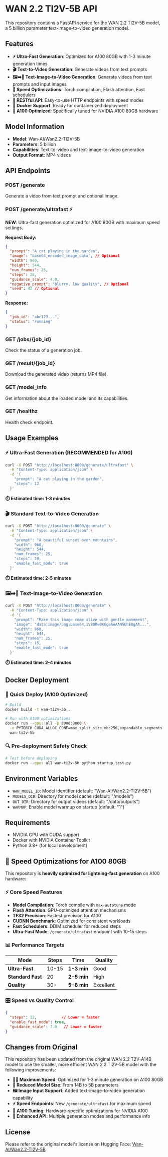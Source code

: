 # WAN 2.2 TI2V-5B API

This repository contains a FastAPI service for the WAN 2.2 TI2V-5B model, a 5 billion parameter text-image-to-video generation model.

## Features

- **⚡ Ultra-Fast Generation**: Optimized for A100 80GB with 1-3 minute generation times
- **🎬 Text-to-Video Generation**: Generate videos from text prompts
- **🖼️➡️🎥 Text-Image-to-Video Generation**: Generate videos from text prompts and input images  
- **🚀 Speed Optimizations**: Torch compilation, Flash attention, Fast schedulers
- **📡 RESTful API**: Easy-to-use HTTP endpoints with speed modes
- **🐳 Docker Support**: Ready for containerized deployment
- **🔧 A100 Optimized**: Specifically tuned for NVIDIA A100 80GB hardware

## Model Information

- **Model**: Wan-AI/Wan2.2-TI2V-5B
- **Parameters**: 5 billion
- **Capabilities**: Text-to-video and text-image-to-video generation
- **Output Format**: MP4 videos

## API Endpoints

### POST /generate

Generate a video from text prompt and optional image.

### POST /generate/ultrafast ⚡

**NEW**: Ultra-fast generation optimized for A100 80GB with maximum speed settings.

**Request Body:**
```json
{
  "prompt": "A cat playing in the garden",
  "image": "base64_encoded_image_data", // Optional
  "width": 960,
  "height": 544,
  "num_frames": 25,
  "steps": 28,
  "guidance_scale": 4.0,
  "negative_prompt": "blurry, low quality", // Optional
  "seed": 42 // Optional
}
```

**Response:**
```json
{
  "job_id": "abc123...",
  "status": "running"
}
```

### GET /jobs/{job_id}

Check the status of a generation job.

### GET /result/{job_id}

Download the generated video (returns MP4 file).

### GET /model_info

Get information about the loaded model and its capabilities.

### GET /healthz

Health check endpoint.

## Usage Examples

### ⚡ Ultra-Fast Generation (RECOMMENDED for A100)
```bash
curl -X POST "http://localhost:8000/generate/ultrafast" \
  -H "Content-Type: application/json" \
  -d '{
    "prompt": "A cat playing in the garden",
    "steps": 12
  }'
```
**⏱️ Estimated time: 1-3 minutes**

### 🎬 Standard Text-to-Video Generation
```bash
curl -X POST "http://localhost:8000/generate" \
  -H "Content-Type: application/json" \
  -d '{
    "prompt": "A beautiful sunset over mountains",
    "width": 960,
    "height": 544,
    "num_frames": 25,
    "steps": 20,
    "enable_fast_mode": true
  }'
```
**⏱️ Estimated time: 2-5 minutes**

### 🖼️➡️🎥 Text-Image-to-Video Generation
```bash
curl -X POST "http://localhost:8000/generate" \
  -H "Content-Type: application/json" \
  -d '{
    "prompt": "Make this image come alive with gentle movement",
    "image": "data:image/png;base64,iVBORw0KGgoAAAANSUhEUgAA...",
    "width": 960,
    "height": 544,
    "num_frames": 25,
    "steps": 15,
    "enable_fast_mode": true
  }'
```
**⏱️ Estimated time: 2-4 minutes**

## Docker Deployment

### 🚀 Quick Deploy (A100 Optimized)
```bash
# Build
docker build -t wan-ti2v-5b .

# Run with A100 optimizations
docker run --gpus all -p 8000:8000 \
  -e PYTORCH_CUDA_ALLOC_CONF=max_split_size_mb:256,expandable_segments:True \
  wan-ti2v-5b
```

### 🔍 Pre-deployment Safety Check
```bash
# Test before deploying
docker run --gpus all wan-ti2v-5b python startup_test.py
```

## Environment Variables

- `WAN_MODEL_ID`: Model identifier (default: "Wan-AI/Wan2.2-TI2V-5B")
- `MODELS_DIR`: Directory for model cache (default: "/models")
- `OUT_DIR`: Directory for output videos (default: "/data/outputs")
- `WARMUP`: Enable model warmup on startup (default: "1")

## Requirements

- NVIDIA GPU with CUDA support
- Docker with NVIDIA Container Toolkit
- Python 3.8+ (for local development)

## 🚀 Speed Optimizations for A100 80GB

This repository is **heavily optimized for lightning-fast generation** on A100 hardware:

### ⚡ Core Speed Features
- **Model Compilation**: Torch compile with `max-autotune` mode
- **Flash Attention**: GPU-optimized attention mechanisms  
- **TF32 Precision**: Fastest precision for A100
- **CUDNN Benchmark**: Optimized for consistent workloads
- **Fast Schedulers**: DDIM scheduler for reduced steps
- **Ultra-Fast Mode**: `/generate/ultrafast` endpoint with 10-15 steps

### 📊 Performance Targets
| Mode | Steps | Time | Quality |
|------|-------|------|---------|
| **Ultra-Fast** | 10-15 | **1-3 min** | Good |
| **Standard Fast** | 20 | **2-5 min** | High |
| **Quality** | 30+ | **5-8 min** | Excellent |

### 🎛️ Speed vs Quality Control
```json
{
  "steps": 12,           // Lower = faster
  "enable_fast_mode": true,
  "guidance_scale": 7.0   // Lower = faster
}
```

## Changes from Original

This repository has been updated from the original WAN 2.2 T2V-A14B model to use the smaller, more efficient WAN 2.2 TI2V-5B model with the following improvements:

- **🏃‍♂️ Maximum Speed**: Optimized for 1-3 minute generation on A100 80GB
- **🧠 Reduced Model Size**: From 14B to 5B parameters 
- **🖼️ Image Input Support**: Added text-image-to-video generation capability
- **⚡ Speed Endpoints**: New `/generate/ultrafast` for maximum speed
- **🔧 A100 Tuning**: Hardware-specific optimizations for NVIDIA A100
- **📡 Enhanced API**: Multiple generation modes and performance info

## License

Please refer to the original model's license on Hugging Face: [Wan-AI/Wan2.2-TI2V-5B](https://huggingface.co/Wan-AI/Wan2.2-TI2V-5B)


